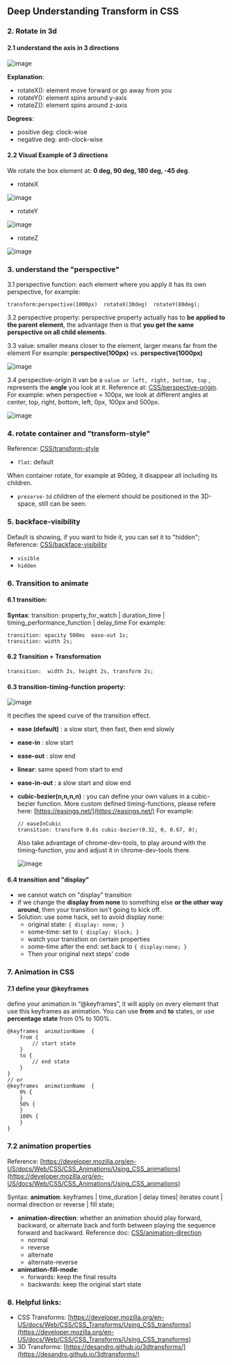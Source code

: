 ## Deep Understanding Transform in CSS

### 2. Rotate in 3d
#### 2.1 understand the axis in 3 directions
![image](../assets/axis3d.png ':size=249x259')

**Explanation**:
* rotateX(): element move forward or go away from you
* rotateY(): element spins around y-axis
* rotateZ(): element spins around z-axis

**Degrees**: 
* positive deg: clock-wise
* negative deg: anti-clock-wise

#### 2.2 Visual Example of 3 directions
We rotate the box element at: **0 deg, 90 deg, 180 deg, -45 deg**.
* rotateX

![image](../assets/rotatex.png)

* rotateY

![image](../assets/rotatey.png)

* rotateZ

![image](../assets/rotatez.png)

### 3. understand the "perspective"

3.1 perspective function:
  each element where you apply it has its own perspective, for example:
  ```
  transform:perspective(1000px)  rotateX(30deg)  rotateY(80deg);
  ```

3.2 perspective property:
  perspective property actually has to **be applied to the parent element**, the advantage then is that **you get the same perspective on all child elements**.
  
3.3 value: smaller means closer to the element, larger means far from the element
For example: **perspective(100px)** vs. **perspective(1000px)**

![image](../assets/perspective.png ':size=400x210')

3.4 perspective-origin
it van be a `value or left, right, bottom, top` , represents the **angle** you look at it. Reference at: [CSS/perspective-origin](https://developer.mozilla.org/en-US/docs/Web/CSS/perspective-origin).
For example: when perspective = 100px, we look at different angles at center, top, right, bottom, left, 0px, 100px and 500px.

![image](../assets/perspectiveorigin.png ':size=642x328')


### 4. rotate container and "transform-style"
Reference: [CSS/transform-style](https://developer.mozilla.org/en-US/docs/Web/CSS/transform-style)
* `flat`: default

 When container rotate, for example at 90deg, it disappear all including its children.
* `preserve-3d`
 children of the element should be positioned in the 3D-space, still can be seen.
 ### 5. backface-visibility
 Default is showing, if you want to hide it, you can set it to "hidden";
 Reference: [CSS/backface-visibility](https://developer.mozilla.org/en-US/docs/Web/CSS/backface-visibility)
*  `visible`
* `hidden`

### 6. Transition to animate
#### 6.1 transition:
**Syntax**:
transition: property_for_watch | duration_time | timing_performance_function | delay_time
For example:
```
transition: opacity 500ms  ease-out 1s;
transition: width 2s;
```
#### 6.2 Transition + Transformation
```
transition:  width 2s, height 2s, transform 2s;
```

#### 6.3 transition-timing-function property:

![image](../assets/timingfunction.png ':size=300x364')

It pecifies the speed curve of the transition effect.
* **ease (default)** : a slow start, then fast, then end slowly
* **ease-in** : slow start
* **ease-out** : slow end
* **linear**: same speed from start to end
* **ease-in-out** : a slow start and slow end
* **cubic-bezier(n,n,n,n)** : you can define your own values in a cubic-bezier function. More custom defined timing-functions, please refere here: [https://easings.net/](https://easings.net/)
For example:
	```
	// easeInCubic
	transition: transform 0.6s cubic-bezier(0.32, 0, 0.67, 0);
	```
	Also take advantage of chrome-dev-tools, to play around with the timing-function, you and adjust it in chrome-dev-tools there.
	
	![image](../assets/cubic.png ':size=390x289')

#### 6.4 transition and "display"
* we cannot watch on "display" transition
* if we change the **display from none** to something else **or the other way around**, then your transition isn't going to kick off.
* Solution: use some hack, set to avoid display none:
	- original state: `{ display: none; }`
	- some-time:  set to `{ display: block; }` 
	- watch your tranistion on certain properties
	- some-time after the end: set back to `{ display:none; }` 
	- Then your original next steps' code
### 7. Animation in CSS
#### 7.1 define your @keyframes
define your animation in “@keyframes”, it will apply on every element that use this keyframes as animation. You can use **from** and **to** states, or use **percentage state** from 0% to 100%.
```
@keyframes  animationName  {
	from {
		// start state
	}
	to {
		// end state
	}
}
// or 
@keyframes  animationName  {
	0% {
	}
	50% {
	}
	100% {
	}
}
```

### 7.2 animation properties
Reference: [https://developer.mozilla.org/en-US/docs/Web/CSS/CSS_Animations/Using_CSS_animations](https://developer.mozilla.org/en-US/docs/Web/CSS/CSS_Animations/Using_CSS_animations)

Syntax:
**animation**: keyframes | time_duration | delay times| iterates count | normal direction or reverse | fill state;

* **animation-direction**:  whether an animation should play forward, backward, or alternate back and forth between playing the sequence forward and backward.
	Reference doc: [CSS/animation-direction](https://developer.mozilla.org/en-US/docs/Web/CSS/animation-direction)
	 - normal
	 - reverse
	 - alternate
	 - alternate-reverse
* **animation-fill-mode**:
	- forwards: keep the final results
	- backwards: keep the original start state

### 8. Helpful links:

-   CSS Transforms: [https://developer.mozilla.org/en-US/docs/Web/CSS/CSS_Transforms/Using_CSS_transforms](https://developer.mozilla.org/en-US/docs/Web/CSS/CSS_Transforms/Using_CSS_transforms)
-   3D Transforms: [https://desandro.github.io/3dtransforms/](https://desandro.github.io/3dtransforms/)

